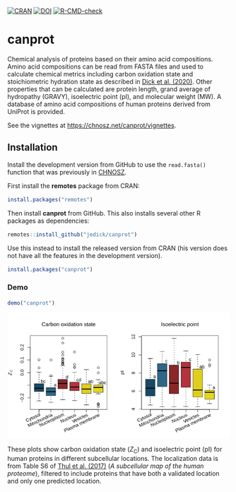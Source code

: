 <!-- badges: start -->
[![CRAN](https://img.shields.io/badge/dynamic/yaml?url=https%3A%2F%2Fcloud.r-project.org%2Fweb%2Fpackages%2Fcanprot%2FDESCRIPTION&query=%24.Version&logo=r&label=CRAN&color=4bc51e)](https://cran.r-project.org/package=canprot)
[![DOI](https://zenodo.org/badge/DOI/10.5281/zenodo.3544985.svg)](https://doi.org/10.5281/zenodo.3544985)
[![R-CMD-check](https://github.com/jedick/canprot/actions/workflows/R-CMD-check.yaml/badge.svg)](https://github.com/jedick/canprot/actions/workflows/R-CMD-check.yaml)
<!-- badges: end -->

# canprot

Chemical analysis of proteins based on their amino acid compositions.
Amino acid compositions can be read from FASTA files and used to calculate chemical metrics
including carbon oxidation state and stoichiometric hydration state as described in [Dick et al.  (2020)](https://doi.org/10.5194/bg-17-6145-2020).
Other properties that can be calculated are protein length, grand average of hydropathy (GRAVY), isoelectric point (pI), and molecular weight (MW).
A database of amino acid compositions of human proteins derived from UniProt is provided.

See the vignettes at <https://chnosz.net/canprot/vignettes>.

## Installation

Install the development version from GitHub to use the `read.fasta()` function that was previously in [CHNOSZ](https://github.com/jedick/CHNOSZ).

First install the **remotes** package from CRAN:

```R
install.packages("remotes")
```

Then install **canprot** from GitHub.
This also installs several other R packages as dependencies:

```R
remotes::install_github("jedick/canprot")
```

Use this instead to install the released version from CRAN (his version does not have all the features in the development version).

```R
install.packages("canprot")
```

### Demo

```R
demo("canprot")
```

<img src="inst/images/canprot.png" alt="Zc and pI for human proteins in subcellular locations" title="canprot demo" width="600px" />

These plots show carbon oxidation state (*Z*<sub>C</sub>) and isoelectric point (pI) for human proteins in different subcellular locations.
The localization data is from Table S6 of [Thul et al. (2017)](10.1126/science.aal3321) (*A subcellular map of the human proteome*), filtered to include proteins that have both a validated location and only one predicted location.
